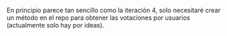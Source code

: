 En principio parece tan sencillo como la iteración 4, solo necesitaré crear un método en el repo para obtener las votaciones por usuarios (actualmente solo hay por ideas).
